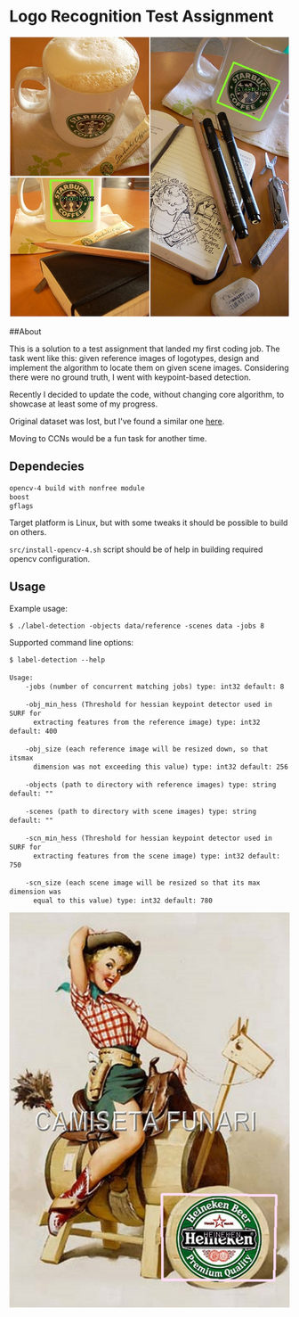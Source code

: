# Logo Recognition Test Assignment

![](results/2020-11-27-07:58:50/3270912795.jpg?raw=true "Title")

##About

This is a solution to a test assignment that landed my first coding job. The task went like this:
given reference images of logotypes, design and implement the algorithm to locate them on 
given scene images. Considering there were no ground truth, I went with keypoint-based detection. 

Recently I decided to update the code, without changing core algorithm, 
to showcase at least some of my progress. 

Original dataset was lost, but I've found a similar one [here](http://image.ntua.gr/iva/datasets/flickr_logos/).

Moving to CCNs would be a fun task for another time. 

## Dependecies

```
opencv-4 build with nonfree module
boost
gflags
```

Target platform is Linux, but with some tweaks it should be possible to build on others. 

`src/install-opencv-4.sh` script should be of help in building required opencv configuration.

## Usage

Example usage:

```
$ ./label-detection -objects data/reference -scenes data -jobs 8
```

Supported command line options:
 
 ```$xslt
$ label-detection --help

 Usage:
     -jobs (number of concurrent matching jobs) type: int32 default: 8
 
     -obj_min_hess (Threshold for hessian keypoint detector used in SURF for
       extracting features from the reference image) type: int32 default: 400
 
     -obj_size (each reference image will be resized down, so that itsmax
       dimension was not exceeding this value) type: int32 default: 256
 
     -objects (path to directory with reference images) type: string default: ""
 
     -scenes (path to directory with scene images) type: string default: ""
 
     -scn_min_hess (Threshold for hessian keypoint detector used in SURF for
       extracting features from the scene image) type: int32 default: 750
 
     -scn_size (each scene image will be resized so that its max dimension was
       equal to this value) type: int32 default: 780
```

![](results/2020-11-27-07:58:50/3786440680.jpg?raw=true "Title")